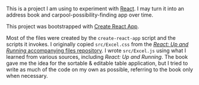 This is a project I am using to experiment with [React](https://facebook.github.io/react/). I may turn it into an address book and carpool-possibility-finding app over time.

This project was bootstrapped with [Create React App](https://github.com/facebookincubator/create-react-app).

Most of the files were created by the `create-react-app` script and the scripts it invokes. I originally copied `src/Excel.css` from the [*React: Up and Running* accompanying files repository](https://github.com/stoyan/reactbook). I wrote `src/Excel.js` using what I learned from various sources, including *React: Up and Running*. The book gave me the idea for the sortable & editable table application, but I tried to write as much of the code on my own as possible, referring to the book only when necessary.
